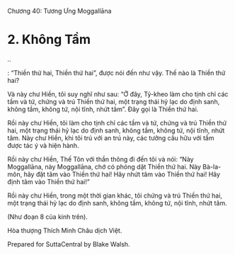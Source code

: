  

Chương 40: Tương Ưng Moggallāna

# 2\. Không Tầm

..

: “Thiền thứ hai, Thiền thứ hai”, được nói đến như vậy. Thế nào là Thiền thứ hai?

Và này chư Hiền, tôi suy nghĩ như sau: “Ở đây, Tỷ-kheo làm cho tịnh chỉ các tầm và tứ, chứng và trú Thiền thứ hai, một trạng thái hỷ lạc do định sanh, không tầm, không tứ, nội tĩnh, nhứt tâm”. Ðây gọi là Thiền thứ hai.

Rồi này chư Hiền, tôi làm cho tịnh chỉ các tầm và tứ, chứng và trú Thiền thứ hai, một trạng thái hỷ lạc do định sanh, không tầm, không tứ, nội tĩnh, nhứt tâm. Này chư Hiền, khi tôi trú với an trú này, các tưởng câu hữu với tầm được tác ý và hiện hành.

Rồi này chư Hiền, Thế Tôn với thần thông đi đến tôi và nói: “Này Moggallāna, này Moggallāna, chớ có phóng dật Thiền thứ hai. Này Bà-la-môn, hãy đặt tâm vào Thiền thứ hai! Hãy nhứt tâm vào Thiền thứ hai! Hãy định tâm vào Thiền thứ hai!”

Rồi này chư Hiền, trong một thời gian khác, tôi chứng và trú Thiền thứ hai, một trạng thái hỷ lạc do định sanh, không tầm, không tứ, nội tĩnh, nhứt tâm.

(Như đoạn 8 của kinh trên).

Hòa thượng Thích Minh Châu dịch Việt.

Prepared for SuttaCentral by Blake Walsh.